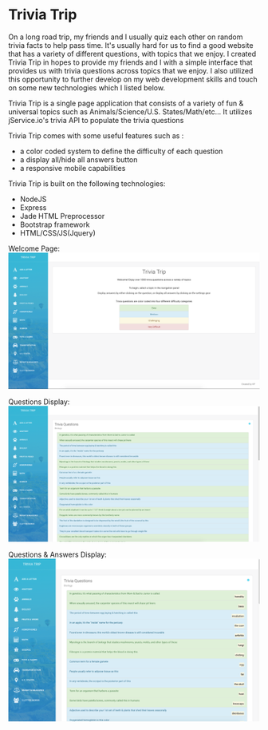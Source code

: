 # Trivia Trip

On a long road trip, my friends and I usually quiz each other on random trivia facts to help pass time. It's usually hard for us to find
a good website that has a variety of different questions, with topics that we enjoy. I created Trivia Trip in hopes to provide my friends and I
with a simple interface that provides us with trivia questions across topics that we enjoy. I also utilized this opportunity to further
develop on my web development skills and touch on some new technologies which I listed below.

Trivia Trip is a single page application that consists of a variety of fun & universal topics such as 
Animals/Science/U.S. States/Math/etc... It utilizes jService.io's trivia API to populate the trivia questions

Trivia Trip comes with some useful features such as :
- a color coded system to define the difficulty of each question
- a display all/hide all answers button
- a responsive mobile capabilities
  
Trivia Trip is built on the following technologies:
- NodeJS
- Express
- Jade HTML Preprocessor
- Bootstrap framework
- HTML/CSS/JS(Jquery)
  
Welcome Page:   
![alt tag](https://github.com/h6pham8/Trivia-Trip/blob/master/public/images/welcomepage.png)

Questions Display:
![alt tag](https://github.com/h6pham8/Trivia-Trip/blob/master/public/images/triviapage1.png)

Questions & Answers Display:
![alt tag](https://github.com/h6pham8/Trivia-Trip/blob/master/public/images/triviapage2.png)
